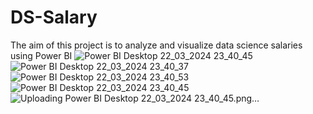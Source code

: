 # DS-Salary
The aim of this project is to analyze and visualize data science salaries using Power BI
![Power BI Desktop 22_03_2024 23_40_45](https://github.com/AreejAshrraf/DS-Salary/assets/74022460/15e70b40-b6cd-4b30-9a72-ff7e6cdd79fb)
![Power BI Desktop 22_03_2024 23_40_37](https://github.com/AreejAshrraf/DS-Salary/assets/74022460/098d8d18-319e-461d-800e-906a0414c61a)
![Power BI Desktop 22_03_2024 23_40_53](https://github.com/AreejAshrraf/DS-Salary/assets/74022460/c6619a46-9e54-4a25-9516-34036ead2fb9)
![Power BI Desktop 22_03_2024 23_40_45](https://github.com/AreejAshrraf/DS-Salary/assets/74022460/8ab9b00c-3f05-41ea-9e97-9f33260f4f4c)
![Uploading Power BI Desktop 22_03_2024 23_40_45.png…]()
